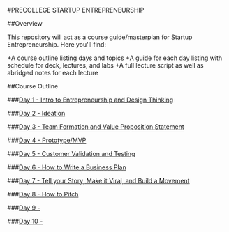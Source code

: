 #PRECOLLEGE STARTUP ENTREPRENEURSHIP

##Overview

This repository will act as a course guide/masterplan for Startup Entrepreneurship. 
Here you'll find:

+A course outline listing days and topics
+A guide for each day listing with schedule for deck, lectures, and labs
+A full lecture script as well as abridged notes for each lecture

##Course Outline

###[Day 1 - Intro to Entrepreneurship and Design Thinking](day-01)

###[Day 2 - Ideation](day-02)

###[Day 3 - Team Formation and Value Proposition Statement](day-03)

###[Day 4 - Prototype/MVP](day-04)

###[Day 5 -  Customer Validation and Testing](day-05)

###[Day 6 - How to Write a Business Plan](day-06)

###[Day 7 - Tell your Story, Make it Viral, and Build a Movement](day-07)

###[Day 8 - How to Pitch](day-08)

###[Day 9 - ](day-09)

###[Day 10 - ](day-10)

